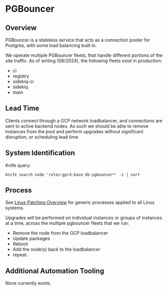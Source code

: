 # PGBouncer

## Overview

PGBouncer is a stateless service that acts as a connection pooler for Postgres, with some load balancing built in.

We operate multiple PGBouncer fleets, that handle different portions of the site traffic. As of writing (08/2024), the following fleets exist in production:

- ci
- registry
- sidekiq-ci
- sidekiq
- main

## Lead Time

Clients connect through a GCP network loadbalancer, and connections are sent to active backend nodes. As such we should be able to remove instances from the pool and perform upgrades without significant disruption, or scheduling lead time.

## System Identification

Knife query:

```
knife search node 'roles:gprd-base-db-pgbouncer*' -i | sort
```

## Process

See [Linux Patching Overview](../linux-os-patching.md#linux-patching-overview) for generic processes applied to all Linux systems.

Upgrades will be performed on individual instances or groups of instances at a time, across the multiple pgbouncer fleets that we run:

- Remove the node from the GCP loadbalancer
- Update packages
- Reboot
- Add the node(s) back to the loadbalancer
- repeat.

## Additional Automation Tooling

None currently exists.
